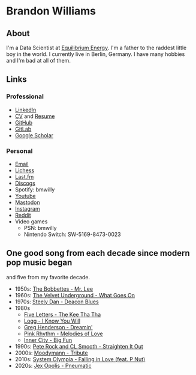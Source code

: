 # Brandon Williams

## About

I'm a Data Scientist at [Equilibrium Energy](https://www.equilibriumenergy.com/). I'm a father to the raddest little boy in the world. I currently live in Berlin, Germany. I have many hobbies and I'm bad at all of them.

## Links

### Professional

* [LinkedIn](https://www.linkedin.com/in/brandonwilliams9/)
* [CV](https://gitlab.com/bmwilly/resume/-/blob/master/BrandonWilliamsCV.pdf) and [Resume](https://gitlab.com/bmwilly/resume/-/blob/master/BrandonWilliamsResume.pdf)
* [GitHub](https://github.com/bmwilly)
* [GitLab](https://gitlab.com/bmwilly)
* [Google Scholar](https://scholar.google.com/citations?user=sE1Y-VAAAAAJ&hl=en)

### Personal

* [Email](mailto:bwilliams9@pm.me)
* [Lichess](https://lichess.org/@/bmwilly)
* [Last.fm](https://www.last.fm/user/bmwilly)
* [Discogs](https://www.discogs.com/user/bmwilly9)
* Spotify: bmwilly
* [Youtube](https://www.youtube.com/@bmwilly/featured)
* [Mastodon](https://mastodon.social/@bmwilly)
* [Instagram](https://www.instagram.com/bmwilly9/)
* [Reddit](https://www.reddit.com/user/bmwilly)
* Video games
  * PSN: bmwilly
  * Nintendo Switch: SW-5169-8473-0023

## One good song from each decade since modern pop music began

and five from my favorite decade.

* 1950s: [The Bobbettes - Mr. Lee](https://youtu.be/XoT_7lOS-vg)
* 1960s: [The Velvet Underground - What Goes On](https://youtu.be/AC7xbqmlluo)
* 1970s: [Steely Dan - Deacon Blues](https://youtu.be/ICK6e9WK2A8)
* 1980s
  * [Five Letters - The Kee Tha Tha](https://youtu.be/xC7cH-QeLvQ)
  * [Logg - I Know You Will](https://youtu.be/uUSvFx06Iic)
  * [Greg Henderson - Dreamin'](https://youtu.be/YvC5IEvXNgI)
  * [Pink Rhythm - Melodies of Love](https://youtu.be/-3QHpUVjuK4)
  * [Inner City - Big Fun](https://youtu.be/Gr-zG-IXDyo)
* 1990s: [Pete Rock and CL Smooth - Straighten It Out](https://youtu.be/xhDb8LoScpI)
* 2000s: [Moodymann - Tribute](https://youtu.be/qlLvEMN3hPQ)
* 2010s: [System Olympia - Falling in Love (feat. P Nut)](https://youtu.be/L70h1HLBHq4)
* 2020s: [Jex Opolis - Pneumatic](https://youtu.be/COGUrQnZfOs)
